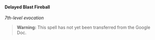 #### Delayed Blast Fireball
<!-- markdownlint-disable-next-line no-emphasis-as-heading -->
_7th-level evocation_

> **Warning:**
> This spell has not yet been transferred from the Google Doc.
